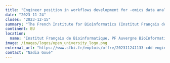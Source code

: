 ```yaml
---
title: "Engineer position in workflows development for -omics data analysis in antibiotic resistance"
date: "2023-11-24"
closes: "2023-12-15"
summary: "The French Institute for Bioinformatics (Institut Français de Bioinformatique) is looking for an engineer whose main mission will be to ensure the deployment of analysis workflows based on genomic and metagenomic sequencing data (Illumina, nanopore), from data quality control and assembly to the typing of analyzed bacteria and the detection and classification of resistance genes."
continent: EU
location:
  name: "Institut Français de Bioinformatique, PF Auvergne BioInformatique (AUBi), AUBIERE (Clermont Ferrand, France)"
image: /images/logos/open_university_logo.png
external_url: "https://www.sfbi.fr/emplois/offre/202311241133-cdd-engineer-position-in-workflows-development-for-omics-data-analysis-in-antibiotic-resistance"
contact: "Nadia Goué"
---
```

